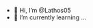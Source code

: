 - 👋 Hi, I’m @Lathos05
- 🌱 I’m currently learning ...


<!---
Lathos05/Lathos05 is a ✨ special ✨ repository because its `README.md` (this file) appears on your GitHub profile.
You can click the Preview link to take a look at your changes.
--->
